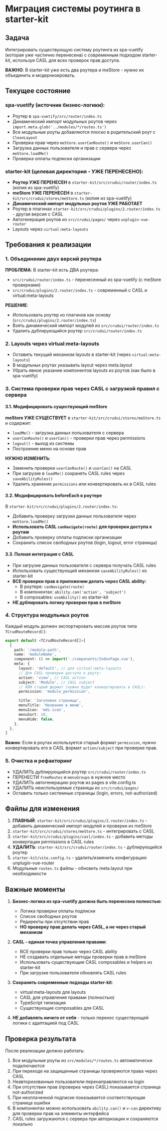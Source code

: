 # Миграция системы роутинга в starter-kit

## Задача
Интегрировать существующую систему роутинга из spa-vuetify (которая уже частично перенесена) с современным подходом starter-kit, используя CASL для всех проверок прав доступа.

**ВАЖНО**: В starter-kit уже есть два роутера и meStore - нужно их объединить и модернизировать.

## Текущее состояние

### spa-vuetify (источник бизнес-логики):
- Роутер в `spa-vuetify/src/router/index.ts`
- Динамический импорт модульных роутов через `import.meta.glob('../modules/*/routes.ts')`
- Все модульные роуты добавляются плоско в родительский роут с `CleanLayout`
- Проверка прав через `meStore.userCanRoute()` и `meStore.userCan()`
- Загрузка данных пользователя и прав с сервера через `meStore.loadMe()`
- Проверка оплаты подписки организации

### starter-kit (целевая директория - УЖЕ ПЕРЕНЕСЕНО):
- **Роутер УЖЕ ПЕРЕНЕСЕН** в `starter-kit/src/crudui/router/index.ts` (копия из spa-vuetify)
- **meStore УЖЕ ПЕРЕНЕСЕН** в `starter-kit/src/crudui/stores/meStore.ts` (копия из spa-vuetify)
- **Динамический импорт модульных роутов УЖЕ РАБОТАЕТ**
- Роутер в плагинах `starter-kit/src/crudui/plugins/2.router/index.ts` - другая версия с CASL
- Автогенерация роутов из `src/crudui/pages/` через `unplugin-vue-router`
- Layouts через `virtual:meta-layouts`

## Требования к реализации

### 1. Объединение двух версий роутера
**ПРОБЛЕМА**: В starter-kit есть ДВА роутера:
- `src/crudui/router/index.ts` - перенесенный из spa-vuetify (с meStore проверками)
- `src/crudui/plugins/2.router/index.ts` - современный с CASL и virtual:meta-layouts

**РЕШЕНИЕ**:
- Использовать роутер из плагинов как основу (`src/crudui/plugins/2.router/index.ts`)
- Взять динамический импорт модулей из `src/crudui/router/index.ts`
- Удалить дублирующийся роутер `src/crudui/router/index.ts`

### 2. Layouts через virtual:meta-layouts
- Оставить текущий механизм layouts в starter-kit (через `virtual:meta-layouts`)
- В модульных роутах указывать layout через meta.layout
- Убрать явное указание компонентов layouts из роутов (как было в spa-vuetify)

### 3. Система проверки прав через CASL с загрузкой правил с сервера

#### 3.1. Модифицировать существующий meStore
**meStore УЖЕ СУЩЕСТВУЕТ** в `starter-kit/src/crudui/stores/meStore.ts` и содержит:
- `loadMe()` - загрузка данных пользователя с сервера
- `userCanRoute()` и `userCan()` - проверки прав через permissions
- `logout()` - выход из системы
- Построение меню на основе прав

**НУЖНО ИЗМЕНИТЬ**:
- Заменить проверки `userCanRoute()` и `userCan()` на CASL
- При загрузке в `loadMe()` сохранять CASL rules через `saveAbilityRules()`
- Удалить хранение `permissions` или конвертировать их в CASL rules

#### 3.2. Модифицировать beforeEach в роутере
В `starter-kit/src/crudui/plugins/2.router/index.ts`:
- Добавить проверку загрузки данных пользователя через `meStore.loadMe()`
- **Использовать CASL `canNavigate(route)` для проверки доступа к роутам**
- Добавить проверку оплаты подписки организации
- Сохранить список свободных роутов (login, logout, error страницы)

#### 3.3. Полная интеграция с CASL
- При загрузке данных пользователя с сервера получать CASL rules
- Использовать существующий механизм `saveAbilityRules()` из starter-kit
- **ВСЕ проверки прав в приложении делать через CASL ability:**
  - В роутере: `canNavigate(route)`
  - В компонентах: `ability.can('action', 'subject')`
  - В composables: `useAbility()` из starter-kit
- **НЕ дублировать логику проверки прав в meStore**

### 4. Структура модульных роутов
Каждый модуль должен экспортировать массив роутов типа `TCrudRouteRecord[]`:
```typescript
export default <TCrudRouteRecord[]>[
  {
    path: '/module-path',
    name: 'moduleName',
    component: () => import('./components/IndexPage.vue'),
    meta: {
      layout: 'default', // для virtual:meta-layouts
      // Для CASL проверки доступа к роуту:
      action: 'view', // CASL action
      subject: 'Module', // CASL subject
      // ИЛИ старый формат (нужно будет конвертировать в CASL):
      permission: 'module_permission',

      title: 'Заголовок страницы',
      menuTitle: 'Название в меню',
      menuIcon: 'mdi-icon',
      menuSort: 10,
      menuHide: false,
    },
  },
]
```

**Важно**: Если в роутах используется старый формат `permission`, нужно конвертировать его в CASL формат `action/subject` при проверке прав.

### 5. Очистка и рефакторинг
- УДАЛИТЬ дублирующийся роутер `src/crudui/router/index.ts`
- ПЕРЕНЕСТИ `freeRoutes` и `menuGroups` в нужное место
- УДАЛИТЬ автогенерацию роутов из pages в vite.config.ts
- УДАЛИТЬ неиспользуемые страницы из `src/crudui/pages/`
- Оставить только системные страницы (login, errors, not-authorized)

## Файлы для изменения

1. **ГЛАВНЫЙ**: `starter-kit/src/crudui/plugins/2.router/index.ts` - добавить динамический импорт модулей и проверки из meStore
2. `starter-kit/src/crudui/stores/meStore.ts` - интегрировать с CASL
3. `starter-kit/src/crudui/plugins/casl/index.ts` - добавить методы конвертации permissions в CASL rules
4. **УДАЛИТЬ**: `starter-kit/src/crudui/router/index.ts` - дублирующийся роутер
5. `starter-kit/vite.config.ts` - удалить/изменить конфигурацию unplugin-vue-router
6. Модульные `routes.ts` файлы - обновить meta.layout при необходимости

## Важные моменты

1. **Бизнес-логика из spa-vuetify должна быть перенесена полностью**:
   - Логика проверки оплаты подписки
   - Список свободных роутов
   - Редиректы при отсутствии прав
   - **НО проверку прав делать через CASL, а не через старый механизм**

2. **CASL - единая точка управления правами**:
   - ВСЕ проверки прав только через CASL ability
   - НЕ создавать отдельные методы проверки прав в meStore
   - Использовать существующие CASL composables и helpers из starter-kit
   - При загрузке пользователя обновлять CASL rules

3. **Сохранить современные подходы starter-kit**:
   - virtual:meta-layouts для layouts
   - CASL для управления правами (полностью)
   - TypeScript типизация
   - Существующие composables для CASL

4. **НЕ добавлять ничего от себя** - только перенос существующей логики с адаптацией под CASL

## Проверка результата

После реализации должно работать:
1. Все модульные роуты из `src/modules/*/routes.ts` автоматически подключаются
2. При переходе на защищенные страницы проверяются права через CASL
3. Неавторизованные пользователи перенаправляются на login
4. При отсутствии прав (проверка через CASL) показывается страница not-authorized
5. При неоплаченной подписке показывается соответствующая страница ошибки
6. В компонентах можно использовать `ability.can()` и `v-can` директиву для проверки прав на элементы интерфейса
7. CASL rules загружаются с сервера при авторизации и сохраняются локально